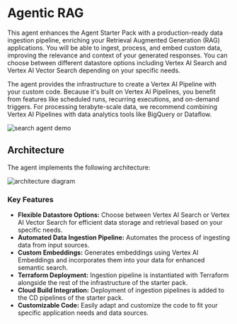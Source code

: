 # Agentic RAG

This agent enhances the Agent Starter Pack with a production-ready data ingestion pipeline, enriching your Retrieval Augmented Generation (RAG) applications. You will be able to ingest, process, and embed custom data, improving the relevance and context of your generated responses. You can choose between different datastore options including Vertex AI Search and Vertex AI Vector Search depending on your specific needs.

The agent provides the infrastructure to create a Vertex AI Pipeline with your custom code. Because it's built on Vertex AI Pipelines, you benefit from features like scheduled runs, recurring executions, and on-demand triggers. For processing terabyte-scale data, we recommend combining Vertex AI Pipelines with data analytics tools like BigQuery or Dataflow.

![search agent demo](https://storage.googleapis.com/github-repo/generative-ai/sample-apps/e2e-gen-ai-app-starter-pack/starter-pack-search-pattern.gif)

## Architecture

The agent implements the following architecture:

![architecture diagram](https://storage.googleapis.com/github-repo/generative-ai/sample-apps/e2e-gen-ai-app-starter-pack/agentic_rag_vertex_ai_search_architecture.png)

### Key Features

- **Flexible Datastore Options:** Choose between Vertex AI Search or Vertex AI Vector Search for efficient data storage and retrieval based on your specific needs.
- **Automated Data Ingestion Pipeline:** Automates the process of ingesting data from input sources.
- **Custom Embeddings:** Generates embeddings using Vertex AI Embeddings and incorporates them into your data for enhanced semantic search.
- **Terraform Deployment:** Ingestion pipeline is instantiated with Terraform alongside the rest of the infrastructure of the starter pack.
- **Cloud Build Integration:** Deployment of ingestion pipelines is added to the CD pipelines of the starter pack.
- **Customizable Code:** Easily adapt and customize the code to fit your specific application needs and data sources.
